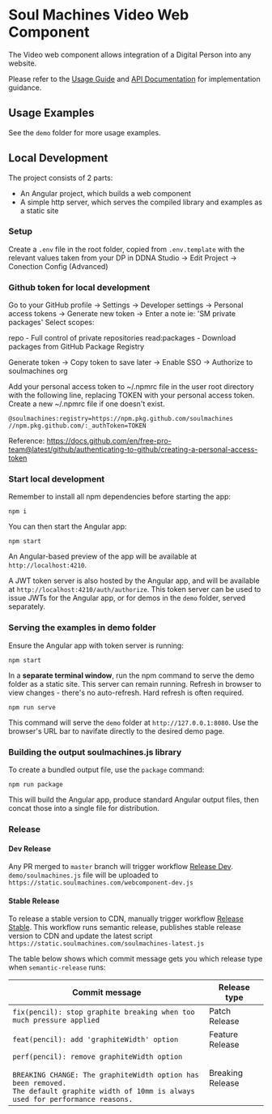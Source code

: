 # Soul Machines Video Web Component

The Video web component allows integration of a Digital Person into any website.

Please refer to the [Usage Guide](./docs/USAGE.md) and [API Documentation](./docs/API-DOCS.md) for implementation guidance.

## Usage Examples

See the `demo` folder for more usage examples.

## Local Development

The project consists of 2 parts:

- An Angular project, which builds a web component
- A simple http server, which serves the compiled library and examples as a static site

### Setup

Create a `.env` file in the root folder, copied from `.env.template` with the relevant values taken from your DP in DDNA Studio -> Edit Project -> Conection Config (Advanced)

### Github token for local development

Go to your GitHub profile -> Settings -> Developer settings -> Personal access tokens -> Generate new token ->
Enter a note ie: 'SM private packages'
Select scopes:

repo - Full control of private repositories
read:packages - Download packages from GitHub Package Registry

Generate token -> Copy token to save later -> Enable SSO -> Authorize to soulmachines org

Add your personal access token to ~/.npmrc file in the user root directory with the following line, replacing TOKEN with your personal access token. Create a new ~/.npmrc file if one doesn't exist.

```
@soulmachines:registry=https://npm.pkg.github.com/soulmachines
//npm.pkg.github.com/:_authToken=TOKEN
```

Reference: https://docs.github.com/en/free-pro-team@latest/github/authenticating-to-github/creating-a-personal-access-token

### Start local development

Remember to install all npm dependencies before starting the app:

```
npm i
```

You can then start the Angular app:

```
npm start
```

An Angular-based preview of the app will be available at `http://localhost:4210`.

A JWT token server is also hosted by the Angular app, and will be available at `http://localhost:4210/auth/authorize`. This token server can be used to issue JWTs for the Angular app, or for demos in the `demo` folder, served separately.

### Serving the examples in demo folder

Ensure the Angular app with token server is running:

```
npm start
```

In a **separate terminal window**, run the npm command to serve the demo folder as a static site. This server can remain running. Refresh in browser to view changes - there's no auto-refresh. Hard refresh is often required.

```
npm run serve
```

This command will serve the `demo` folder at `http://127.0.0.1:8080`. Use the browser's URL bar to navifate directly to the desired demo page.

### Building the output soulmachines.js library

To create a bundled output file, use the `package` command:

```
npm run package
```

This will build the Angular app, produce standard Angular output files, then concat those into a single file for distribution.

### Release

#### Dev Release

Any PR merged to `master` branch will trigger workflow [Release Dev](https://github.com/soulmachines/sm-web-component/actions/workflows/release-dev.yml). `demo/soulmachines.js` file will be uploaded to `https://static.soulmachines.com/webcomponent-dev.js`

#### Stable Release

To release a stable version to CDN, manually trigger workflow [Release Stable](https://github.com/soulmachines/sm-web-component/actions/workflows/release-stable.yml). This workflow runs semantic release, publishes stable release version to CDN and update the latest script `https://static.soulmachines.com/soulmachines-latest.js`

The table below shows which commit message gets you which release type when `semantic-release` runs:

| Commit message                                                                                                                                                                                   | Release type     |
| ------------------------------------------------------------------------------------------------------------------------------------------------------------------------------------------------ | ---------------- |
| `fix(pencil): stop graphite breaking when too much pressure applied`                                                                                                                             | Patch Release    |
| `feat(pencil): add 'graphiteWidth' option`                                                                                                                                                       | Feature Release  |
| `perf(pencil): remove graphiteWidth option`<br><br>`BREAKING CHANGE: The graphiteWidth option has been removed.`<br>`The default graphite width of 10mm is always used for performance reasons.` | Breaking Release |
